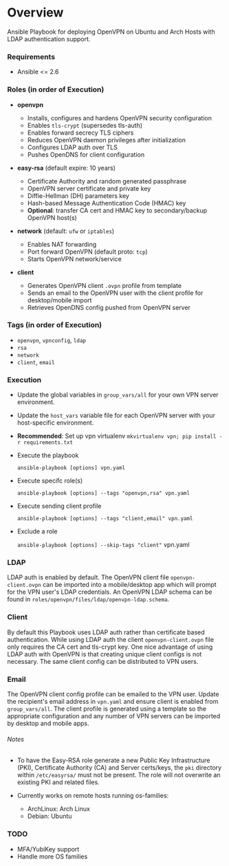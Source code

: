 # Overview
Ansible Playbook for deploying OpenVPN on Ubuntu and Arch Hosts with LDAP authentication support.

### Requirements
- Ansible <= 2.6

### Roles (in order of Execution)
- **openvpn**
  - Installs, configures and hardens OpenVPN security configuration
  - Enables `tls-crypt` (supersedes tls-auth)
  - Enables forward secrecy TLS ciphers
  - Reduces OpenVPN daemon privileges after initialization
  - Configures LDAP auth over TLS
  - Pushes OpenDNS for client configuration

- **easy-rsa** (default expire: 10 years)
  - Certificate Authority and random generated passphrase
  - OpenVPN server certificate and private key
  - Diffie-Hellman (DH) parameters key
  - Hash-based Message Authentication Code (HMAC) key
  - **Optional**: transfer CA cert and HMAC key to secondary/backup OpenVPN host(s)

- **network** (default: `ufw` or `iptables`)
  - Enables NAT forwarding
  - Port forward OpenVPN (default proto: `tcp`)
  - Starts OpenVPN network/service

- **client**
  - Generates OpenVPN client `.ovpn` profile from template
  - Sends an email to the OpenVPN user with the client profile for desktop/mobile import
  - Retrieves OpenDNS config pushed from OpenVPN server

### Tags (in order of Execution)
  - `openvpn`, `vpnconfig`, `ldap`
  - `rsa`
  - `network`
  - `client`, `email`

### Execution
- Update the global variables in `group_vars/all` for your own VPN server environment.
- Update the `host_vars` variable file for each OpenVPN server with your host-specific environment.
- **Recommended**: Set up vpn virtualenv `mkvirtualenv vpn; pip install -r requirements.txt`
- Execute the playbook

  `ansible-playbook [options] vpn.yaml`

- Execute specifc role(s)
  
  `ansible-playbook [options] --tags "openvpn,rsa" vpn.yaml`

- Execute sending client profile

  `ansible-playbook [options] --tags "client,email" vpn.yaml`

- Exclude a role

  `ansible-playbook [options] --skip-tags "client"` vpn.yaml

### LDAP
LDAP auth is enabled by default. The OpenVPN client file `openvpn-client.ovpn` can be imported into a mobile/desktop app which will prompt for the VPN user's LDAP credentials. An OpenVPN LDAP schema can be found in `roles/openvpn/files/ldap/openvpn-ldap.schema`. 

### Client
By default this Playbook uses LDAP auth rather than certificate based authentication. While using LDAP auth the client `openvpn-client.ovpn` file only requires the CA cert and tls-crypt key. One nice advantage of using LDAP auth with OpenVPN is that creating unique client configs is not necessary. The same client config can be distributed to VPN users.

### Email
The OpenVPN client config profile can be emailed to the VPN user. Update the recipient's email address in `vpn.yaml` and ensure client is enabled from `group_vars/all`. The client profile is generated using a template so the appropriate configuration and any number of VPN servers can be imported by desktop and mobile apps.

###### Notes
- To have the Easy-RSA role generate a new Public Key Infrastructure (PKI), Certificate Authority (CA) and Server certs/keys, the `pki` directory within `/etc/easyrsa/` must not be present. The role will not overwrite an existing PKI and related files.

- Currently works on remote hosts running os-families:
  - ArchLinux: Arch Linux
  - Debian: Ubuntu

### TODO
- MFA/YubiKey support
- Handle more OS families
